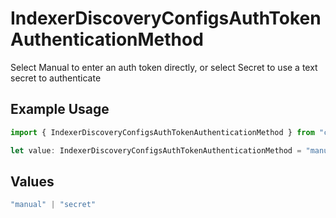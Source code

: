 # IndexerDiscoveryConfigsAuthTokenAuthenticationMethod

Select Manual to enter an auth token directly, or select Secret to use a text secret to authenticate

## Example Usage

```typescript
import { IndexerDiscoveryConfigsAuthTokenAuthenticationMethod } from "cribl-control-plane/models/operations";

let value: IndexerDiscoveryConfigsAuthTokenAuthenticationMethod = "manual";
```

## Values

```typescript
"manual" | "secret"
```